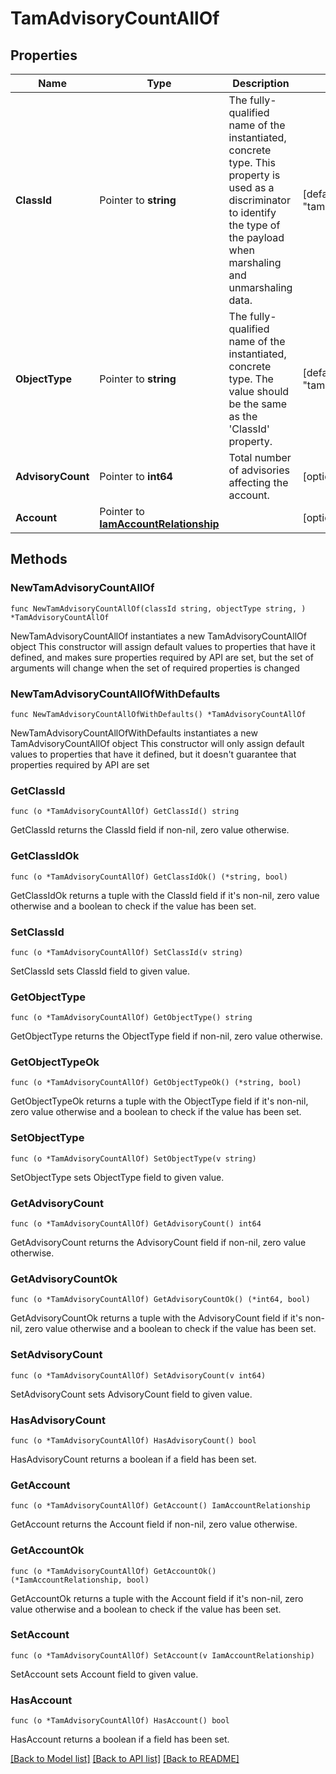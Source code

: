 # TamAdvisoryCountAllOf

## Properties

Name | Type | Description | Notes
------------ | ------------- | ------------- | -------------
**ClassId** | Pointer to **string** | The fully-qualified name of the instantiated, concrete type. This property is used as a discriminator to identify the type of the payload when marshaling and unmarshaling data. | [default to "tam.AdvisoryCount"]
**ObjectType** | Pointer to **string** | The fully-qualified name of the instantiated, concrete type. The value should be the same as the &#39;ClassId&#39; property. | [default to "tam.AdvisoryCount"]
**AdvisoryCount** | Pointer to **int64** | Total number of advisories affecting the account. | [optional] 
**Account** | Pointer to [**IamAccountRelationship**](iam.Account.Relationship.md) |  | [optional] 

## Methods

### NewTamAdvisoryCountAllOf

`func NewTamAdvisoryCountAllOf(classId string, objectType string, ) *TamAdvisoryCountAllOf`

NewTamAdvisoryCountAllOf instantiates a new TamAdvisoryCountAllOf object
This constructor will assign default values to properties that have it defined,
and makes sure properties required by API are set, but the set of arguments
will change when the set of required properties is changed

### NewTamAdvisoryCountAllOfWithDefaults

`func NewTamAdvisoryCountAllOfWithDefaults() *TamAdvisoryCountAllOf`

NewTamAdvisoryCountAllOfWithDefaults instantiates a new TamAdvisoryCountAllOf object
This constructor will only assign default values to properties that have it defined,
but it doesn't guarantee that properties required by API are set

### GetClassId

`func (o *TamAdvisoryCountAllOf) GetClassId() string`

GetClassId returns the ClassId field if non-nil, zero value otherwise.

### GetClassIdOk

`func (o *TamAdvisoryCountAllOf) GetClassIdOk() (*string, bool)`

GetClassIdOk returns a tuple with the ClassId field if it's non-nil, zero value otherwise
and a boolean to check if the value has been set.

### SetClassId

`func (o *TamAdvisoryCountAllOf) SetClassId(v string)`

SetClassId sets ClassId field to given value.


### GetObjectType

`func (o *TamAdvisoryCountAllOf) GetObjectType() string`

GetObjectType returns the ObjectType field if non-nil, zero value otherwise.

### GetObjectTypeOk

`func (o *TamAdvisoryCountAllOf) GetObjectTypeOk() (*string, bool)`

GetObjectTypeOk returns a tuple with the ObjectType field if it's non-nil, zero value otherwise
and a boolean to check if the value has been set.

### SetObjectType

`func (o *TamAdvisoryCountAllOf) SetObjectType(v string)`

SetObjectType sets ObjectType field to given value.


### GetAdvisoryCount

`func (o *TamAdvisoryCountAllOf) GetAdvisoryCount() int64`

GetAdvisoryCount returns the AdvisoryCount field if non-nil, zero value otherwise.

### GetAdvisoryCountOk

`func (o *TamAdvisoryCountAllOf) GetAdvisoryCountOk() (*int64, bool)`

GetAdvisoryCountOk returns a tuple with the AdvisoryCount field if it's non-nil, zero value otherwise
and a boolean to check if the value has been set.

### SetAdvisoryCount

`func (o *TamAdvisoryCountAllOf) SetAdvisoryCount(v int64)`

SetAdvisoryCount sets AdvisoryCount field to given value.

### HasAdvisoryCount

`func (o *TamAdvisoryCountAllOf) HasAdvisoryCount() bool`

HasAdvisoryCount returns a boolean if a field has been set.

### GetAccount

`func (o *TamAdvisoryCountAllOf) GetAccount() IamAccountRelationship`

GetAccount returns the Account field if non-nil, zero value otherwise.

### GetAccountOk

`func (o *TamAdvisoryCountAllOf) GetAccountOk() (*IamAccountRelationship, bool)`

GetAccountOk returns a tuple with the Account field if it's non-nil, zero value otherwise
and a boolean to check if the value has been set.

### SetAccount

`func (o *TamAdvisoryCountAllOf) SetAccount(v IamAccountRelationship)`

SetAccount sets Account field to given value.

### HasAccount

`func (o *TamAdvisoryCountAllOf) HasAccount() bool`

HasAccount returns a boolean if a field has been set.


[[Back to Model list]](../README.md#documentation-for-models) [[Back to API list]](../README.md#documentation-for-api-endpoints) [[Back to README]](../README.md)


